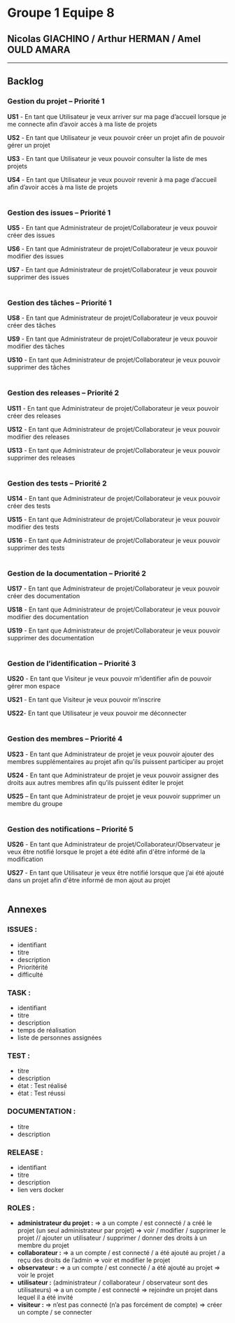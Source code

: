 # Groupe 1 Equipe 8
## Nicolas GIACHINO / Arthur HERMAN / Amel OULD AMARA

-----------------

## Backlog

### **Gestion du projet** – Priorité 1

**US1** - En tant que Utilisateur je veux arriver sur ma page d’accueil lorsque je me connecte afin d’avoir accès à ma liste de projets

**US2** - En tant que Utilisateur je veux pouvoir créer un projet afin de pouvoir gérer un projet

**US3** - En tant que Utilisateur je veux pouvoir consulter la liste de mes projets

**US4** - En tant que Utilisateur je veux pouvoir revenir à ma page d’accueil afin d’avoir accès à ma liste de projets
</br></br>

### **Gestion des issues** – Priorité 1

**US5** - En tant que Administrateur de projet/Collaborateur je veux pouvoir créer des issues

**US6** - En tant que Administrateur de projet/Collaborateur je veux pouvoir modifier des issues

**US7** - En tant que Administrateur de projet/Collaborateur je veux pouvoir supprimer des issues
</br></br>

### **Gestion des tâches** – Priorité 1

**US8** - En tant que Administrateur de projet/Collaborateur je veux pouvoir créer des tâches

**US9** - En tant que Administrateur de projet/Collaborateur je veux pouvoir modifier des tâches

**US10** - En tant que Administrateur de projet/Collaborateur je veux pouvoir supprimer des tâches
</br></br>

### **Gestion des releases** – Priorité 2

**US11** - En tant que Administrateur de projet/Collaborateur je veux pouvoir créer des releases

**US12** - En tant que Administrateur de projet/Collaborateur je veux pouvoir modifier des releases

**US13** - En tant que Administrateur de projet/Collaborateur je veux pouvoir supprimer des releases
</br></br>

### **Gestion des tests** – Priorité 2

**US14** - En tant que Administrateur de projet/Collaborateur je veux pouvoir créer des tests

**US15** - En tant que Administrateur de projet/Collaborateur je veux pouvoir modifier des tests

**US16** - En tant que Administrateur de projet/Collaborateur je veux pouvoir supprimer des tests
</br></br>

### **Gestion de la documentation** – Priorité 2

**US17** - En tant que Administrateur de projet/Collaborateur je veux pouvoir créer des documentation

**US18** - En tant que Administrateur de projet/Collaborateur je veux pouvoir modifier des documentation

**US19** - En tant que Administrateur de projet/Collaborateur je veux pouvoir supprimer des documentation
</br></br>

### **Gestion de l’identification** – Priorité 3

**US20** - En tant que Visiteur je veux pouvoir m’identifier afin de pouvoir gérer mon espace

**US21** - En tant que Visiteur je veux pouvoir m’inscrire

**US22**- En tant que Utilisateur je veux pouvoir me déconnecter
</br></br>

### **Gestion des membres** – Priorité 4

**US23** - En tant que Administrateur de projet je veux pouvoir ajouter des membres supplémentaires au projet afin qu’ils puissent participer au projet

**US24** - En tant que Administrateur de projet je veux pouvoir assigner des droits aux autres membres afin qu’ils puissent éditer le projet

**US25** – En tant que Administrateur de projet je veux pouvoir supprimer un membre du groupe
</br></br>

### **Gestion des notifications** – Priorité 5

**US26** - En tant que Administrateur de projet/Collaborateur/Observateur je veux être notifié lorsque le projet a été édité afin d'être informé de la modification

**US27** - En tant que Utilisateur je veux être notifié lorsque que j’ai été ajouté dans un projet afin d'être informé de mon ajout au projet
</br></br>

## Annexes

### ISSUES :
- identifiant
- titre
- description
- Prioritérité
- difficulté

### TASK :
- identifiant
- titre
- description
- temps de réalisation 
- liste de personnes assignées

### TEST : 
- titre
- description 
- état : Test réalisé
- état : Test réussi

### DOCUMENTATION : 
- titre
- description

### RELEASE : 
- identifiant 
- titre
- description
- lien vers docker

### ROLES : 
- **administrateur du projet :**
	=> a un compte / est connecté / a créé le projet (un seul administrateur par projet)
	=> voir / modifier / supprimer le projet // ajouter un utilisateur / supprimer / donner des droits à un membre du projet
- **collaborateur :**
	=> a un compte / est connecté / a été ajouté au projet / a reçu des droits de l’admin
	=> voir et modifier le projet
- **observateur :**
	=> a un compte / est connecté / a été ajouté au projet
	=> voir le projet
- **utilisateur :** (administrateur / collaborateur / observateur sont des utilisateurs)
	=> a un compte / est connecté
	=> rejoindre un projet dans lequel il a été invité
- **visiteur :**
	=> n’est pas connecté (n’a pas forcément de compte)
	=> créer un compte / se connecter
